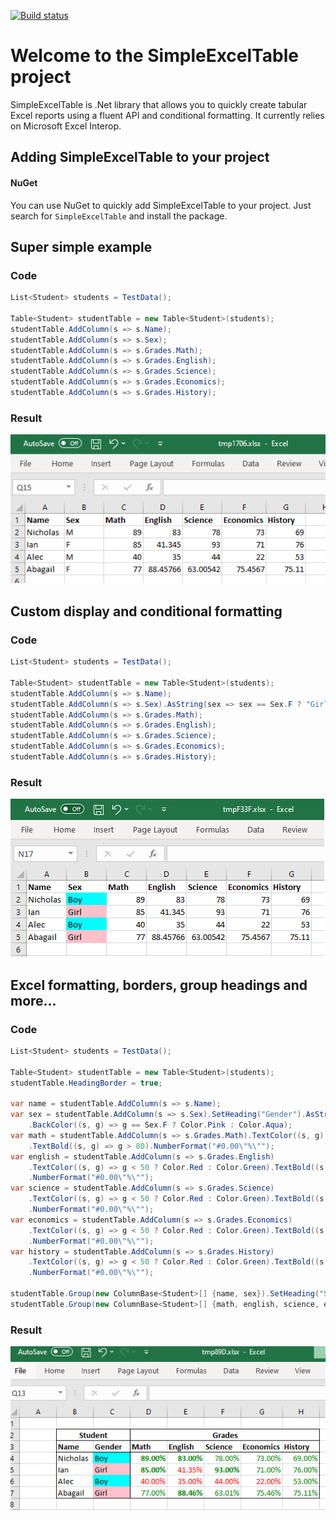 [![Build status](https://ci.appveyor.com/api/projects/status/onyfc7crpqfis72h?svg=true)](https://ci.appveyor.com/project/DylanTowler/simpleexcelreport)

# Welcome to the SimpleExcelTable project

SimpleExcelTable is .Net library that allows you to quickly create tabular Excel reports using a fluent API and conditional formatting.  It currently relies on Microsoft Excel Interop.

## Adding SimpleExcelTable to your project

#### NuGet
You can use NuGet to quickly add SimpleExcelTable to your project. Just search for `SimpleExcelTable` and install the package.

## Super simple example

### Code
```c#
List<Student> students = TestData();

Table<Student> studentTable = new Table<Student>(students);
studentTable.AddColumn(s => s.Name);
studentTable.AddColumn(s => s.Sex);
studentTable.AddColumn(s => s.Grades.Math);
studentTable.AddColumn(s => s.Grades.English);
studentTable.AddColumn(s => s.Grades.Science);
studentTable.AddColumn(s => s.Grades.Economics);
studentTable.AddColumn(s => s.Grades.History);
```

### Result
![alt text](https://github.com/dylantowler/SimpleExcelReport/blob/master/ReadMeImages/SuperSimple.PNG)

## Custom display and conditional formatting

### Code
```c#
List<Student> students = TestData();

Table<Student> studentTable = new Table<Student>(students);
studentTable.AddColumn(s => s.Name);
studentTable.AddColumn(s => s.Sex).AsString(sex => sex == Sex.F ? "Girl" : "Boy").BackColor((s, g) => g == Sex.F ? Color.Pink : Color.Aqua);
studentTable.AddColumn(s => s.Grades.Math);
studentTable.AddColumn(s => s.Grades.English);
studentTable.AddColumn(s => s.Grades.Science);
studentTable.AddColumn(s => s.Grades.Economics);
studentTable.AddColumn(s => s.Grades.History);
```

### Result
![alt text](https://github.com/dylantowler/SimpleExcelReport/blob/master/ReadMeImages/CustomStringDisplay.PNG)

## Excel formatting, borders, group headings and more...
### Code
```c#
List<Student> students = TestData();

Table<Student> studentTable = new Table<Student>(students);
studentTable.HeadingBorder = true;

var name = studentTable.AddColumn(s => s.Name);
var sex = studentTable.AddColumn(s => s.Sex).SetHeading("Gender").AsString(SexAsString)
	.BackColor((s, g) => g == Sex.F ? Color.Pink : Color.Aqua);
var math = studentTable.AddColumn(s => s.Grades.Math).TextColor((s, g) => g < 50 ? Color.Red : Color.Green)
	.TextBold((s, g) => g > 80).NumberFormat("#0.00\"%\"");
var english = studentTable.AddColumn(s => s.Grades.English)
	.TextColor((s, g) => g < 50 ? Color.Red : Color.Green).TextBold((s, g) => g > 80)
	.NumberFormat("#0.00\"%\"");
var science = studentTable.AddColumn(s => s.Grades.Science)
	.TextColor((s, g) => g < 50 ? Color.Red : Color.Green).TextBold((s, g) => g > 80)
	.NumberFormat("#0.00\"%\"");
var economics = studentTable.AddColumn(s => s.Grades.Economics)
	.TextColor((s, g) => g < 50 ? Color.Red : Color.Green).TextBold((s, g) => g > 80)
	.NumberFormat("#0.00\"%\"");
var history = studentTable.AddColumn(s => s.Grades.History)
	.TextColor((s, g) => g < 50 ? Color.Red : Color.Green).TextBold((s, g) => g > 80)
	.NumberFormat("#0.00\"%\"");

studentTable.Group(new ColumnBase<Student>[] {name, sex}).SetHeading("Student").Border();
studentTable.Group(new ColumnBase<Student>[] {math, english, science, economics, history}).SetHeading("Grades").Border();
```

### Result
![alt text](https://github.com/dylantowler/SimpleExcelReport/blob/master/ReadMeImages/NumberFormatCustomHeadingBordersGroupHeadingsEtc.PNG)

